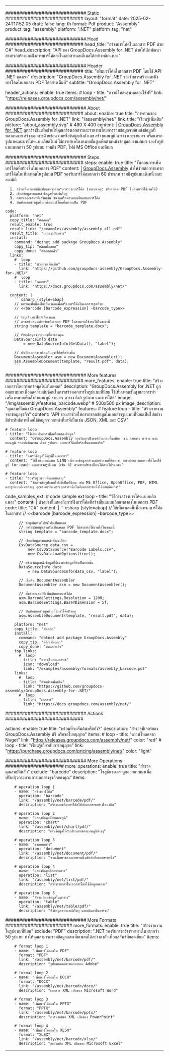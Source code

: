 



---
############################# Static ############################
layout: "format"
date:  2025-02-24T17:52:05
draft: false
lang: th
format: Pdf
product: "Assembly"
product_tag: "assembly"
platform: ".NET"
platform_tag: "net"

############################# Head ############################
head_title: "สร้างบาร์โค้ดในเอกสาร PDF ด้วย C#"
head_description: "API ของ GroupDocs.Assembly for .NET ช่วยให้นักพัฒนาสามารถสร้างและฝังภาพบาร์โค้ดลงในเอกสารและอีเมลได้อย่างพลิกแพลง"

############################# Header ############################
title: "เพิ่มบาร์โค้ดในเอกสาร PDF โดยใช้ API .NET ของเรา" 
description: "GroupDocs.Assembly for .NET รองรับการสร้างและฝังบาร์โค้ดในเอกสาร PDF ได้อย่างเต็มที่"
subtitle: "GroupDocs.Assembly for .NET" 

header_actions:
  enable: true
  items:
    #  loop
    - title: "ดาวน์โหลดรุ่นทดลองใช้ฟรี"
      link: "https://releases.groupdocs.com/assembly/net/"
      
############################# About ############################
about:
    enable: true
    title: "ภาพรวมของ GroupDocs.Assembly for .NET"
    link: "/assembly/net/"
    link_title: "เรียนรู้เพิ่มเติม"
    picture: "about_assembly.svg" # 480 X 400
    content: |
       [GroupDocs.Assembly for .NET](/assembly/net/) ถูกสร้างขึ้นเพื่อช่วยให้คุณสร้างเอกสารและรายงานโดยการรวมข้อมูลจากแหล่งข้อมูลที่หลากหลาย สร้างเอกสารด้วยข้อความหรือข้อมูลเชิงตัวเลข สร้างแผนภูมิ ตาราง และรายการ หรือแทรกรูปภาพและบาร์โค้ดแบบเรียลไทม์ ใช้การทำเครื่องหมายขั้นสูงเพื่อตำแหน่งข้อมูลอย่างแม่นยำ รองรับรูปแบบมากกว่า 50 รูปแบบ รวมถึง PDF, ไฟล์ MS Office และอีเมล

############################# Steps ############################
steps:
    enable: true
    title: "ขั้นตอนการเพิ่มบาร์โค้ดที่สร้างขึ้นในเอกสาร PDF"
    content: |
      [GroupDocs.Assembly](/assembly/net/) ทำให้ง่ายต่อการแทรกบาร์โค้ดในเท็มเพลตในรูปแบบ PDF รองรับบาร์โค้ดมากกว่า 60 ประเภท รวมถึงรูปแบบเชิงหนึ่งและสองมิติ
      
      1. สร้างเท็มเพลตที่มีแท็กเฉพาะสำหรับการวางบาร์โค้ด (หมายเหตุ: เท็มเพลต PDF ไม่สามารถใช้งานได้)
      2. เรียกข้อมูลจากแหล่งข้อมูลที่รองรับใดๆ
      3. กำหนดคุณสมบัติเสริมเช่น ขนาดหรือความละเอียดของบาร์โค้ด
      4. บันทึกเอกสารสุดท้ายพร้อมบาร์โค้ดที่แทรกเป็น PDF
   
    code:
      platform: "net"
      copy_title: "คัดลอก"
      result_enable: true
      result_link: "/examples/assembly/assembly_all.pdf"
      result_title: "เอกสารตัวอย่าง"
      install:
        command: "dotnet add package GroupDocs.Assembly"
        copy_tip: "คลิกเพื่อลอก"
        copy_done: "คัดลอกแล้ว"
      links:
        #  loop
        - title: "ตัวอย่างเพิ่มเติม"
          link: "https://github.com/groupdocs-assembly/GroupDocs.Assembly-for-.NET/"
        #  loop
        - title: "เอกสาร"
          link: "https://docs.groupdocs.com/assembly/net/"
          
      content: |
        ```csharp {style=abap}
        // แทรกแท็กนี้ลงในเท็มเพลตเพื่อสร้างบาร์โค้ดในเอกสารสุดท้าย
        // <<barcode [barcode_expression] -barcode_type>>

        // ระบุเส้นทางไฟล์เท็มเพลต
        // การสนับสนุนสำหรับเท็มเพลต PDF ไม่สามารถใช้งานได้ในขณะนี้
        string template = "barcode_template.docx";

        // เรียกข้อมูลจากแหล่งที่มาของคุณ
        DataSourceInfo data 
            = new DataSourceInfo(GetData(), "label");

        // บันทึกเอกสารพร้อมกับบาร์โค้ดที่สร้างขึ้น
        DocumentAssembler asm = new DocumentAssembler();
        asm.AssembleDocument(template, "result.pdf", data);
        ```            

############################# More features ############################
more_features:
  enable: true
  title: "สร้างเอกสารโดยกรอกข้อมูลในเท็มเพลต"
  description: "GroupDocs.Assembly for .NET ถูกออกแบบมาเพื่อลดความซับซ้อนในการสร้างเอกสารในรูปแบบที่นิยม ใช้เท็มเพลตขั้นสูงและการทำเครื่องหมายเพื่อตั้งค่าแผนภูมิ รายการ ตาราง ลิงก์ รูปภาพ และบาร์โค้ด"
  image: "/img/assembly/features_barcode.webp" # 500x500 px
  image_description: "คุณสมบัติของ GroupDocs.Assembly"
  features:
    # feature loop
    - title: "สร้างรายงานจากข้อมูลธุรกิจ"
      content: "API ของเราช่วยให้การกรอกข้อมูลในเอกสารรูปแบบที่นิยมเป็นไปอย่างมีประสิทธิภาพโดยใช้ข้อมูลจากแหล่งที่มาที่เป็นเช่น JSON, XML และ CSV"

    # feature loop
    - title: "ใช้เอฟเฟกต์กราฟิกเพื่อแสดงข้อมูล"
      content: "GroupDocs.Assembly รองรับการฝังองค์ประกอบพื้นเมือง เช่น รายการ ตาราง และแผนภูมิ รวมทั้งข้อความ ลิงก์ รูปภาพ และบาร์โค้ดที่สร้างขึ้นแบบพลริส"

    # feature loop
    - title: "แทรกข้อมูลได้ทุกที่ในเอกสาร"
      content: "ใช้ไวยากรณ์แบบ LINQ เพื่อวางข้อมูลอย่างแม่นยำตามที่ต้องการ อาเรย์สามารถแทรกได้โดยใช้ลูป for-each และการจัดรูปแบบ (เช่น สี) สามารถปรับเปลี่ยนได้ตามโปรแกรม"

    # feature loop
    - title: "รองรับรูปแบบที่หลากหลาย"
      content: "จัดการกับรูปแบบไฟล์ที่เป็นที่นิยม เช่น MS Office, OpenOffice, PDF, HTML และรูปแบบอีเมลต่างๆ คุณสามารถแทรกเอกสารหนึ่งในอีกเอกสารหนึ่งได้ตามต้องการ"
      
  code_samples_ext:
    # code sample ext loop
    - title: "วิธีการสร้างบาร์โค้ดแบบพลิกแพลง"
      content: |
        ตัวอย่างนี้แสดงถึงการฝังบาร์โค้ดที่สร้างขึ้นแบบพลิกแพลงลงในเอกสาร PDF
      code:
        title: "C#"
        content: |
          ```csharp {style=abap}
          // ใช้เท็มเพลตนี้เพื่อแทรกบาร์โค้ดในเอกสาร
          // <<barcode [barcode_expression] -barcode_type>>

          // ระบุเส้นทางไปยังไฟล์เท็มเพลต
          // การสนับสนุนสำหรับเท็มเพลต PDF ไม่สามารถใช้งานได้ในขณะนี้
          string template = "barcode_template.docx";

          // เรียกข้อมูลจากแหล่งที่คุณเลือก
          CsvDataSource data_csv =
              new CsvDataSource("Barcode Labels.csv", 
              new CsvDataLoadOptions(true));

          // สร้างวัตถุแหล่งข้อมูลที่มีเฉพาะข้อมูลที่จำเป็นเท่านั้น
          DataSourceInfo data 
              = new DataSourceInfo(data_csv, "label");

          // เริ่มต้น DocumentAssembler
          DocumentAssembler asm = new DocumentAssembler();

          // ตั้งค่าคุณสมบัติเพิ่มเติมของบาร์โค้ด
          asm.BarcodeSettings.Resolution = 1200;
          asm.BarcodeSettings.BaseYDimension = 5f;

          // บันทึกเอกสารสุดท้ายที่มีบาร์โค้ดฝังอยู่
          asm.AssembleDocument(template, "result.pdf", data);
          ```
        platform: "net"
        copy_title: "คัดลอก"
        install:
          command: "dotnet add package GroupDocs.Assembly"
          copy_tip: "คลิกเพื่อลอก"
          copy_done: "คัดลอกแล้ว"
        top_links:
          #  loop
          - title: "ดาวน์โหลดผลลัพธ์"
            icon: "download"
            link: "/examples/assembly/formats/assembly_barcode.pdf"
        links:
          #  loop
          - title: "ตัวอย่างเพิ่มเติม"
            link: "https://github.com/groupdocs-assembly/GroupDocs.Assembly-for-.NET/"
          #  loop
          - title: "เอกสาร"
            link: "https://docs.groupdocs.com/assembly/net/"
            

            


############################# Actions ############################

actions:
  enable: true
  title: "พร้อมที่จะเริ่มต้นหรือยัง?"
  description: "สำรวจฟีเจอร์ของ GroupDocs.Assembly ฟรี หรือขอใบอนุญาต"
  items:
    #  loop
    - title: "ดาวน์โหลดจาก Nuget"
      link: "https://releases.groupdocs.com/assembly/net/"
      color: "red"
        #  loop
    - title: "เรียนรู้เกี่ยวกับการอนุญาต"
      link: "https://purchase.groupdocs.com/pricing/assembly/net/"
      color: "light"


############################# More Operations #####################
more_operations:
    enable: true
    title: "สำรวจคุณสมบัติหลัก"
    exclude: "barcode"
    description: "โซลูชันของเราถูกออกแบบมาเพื่อปรับปรุงกระบวนการเอกสารธุรกิจของคุณ"
    items: 
          
        # operation loop 1
        - name: "สร้างบาร์โค้ด"
          operation: "barcode"
          link: "/assembly/net/barcode/pdf/"
          description: "สร้างและเพิ่มบาร์โค้ดให้กับเอกสารอย่างไดนามิก"

        # operation loop 2
        - name: "แสดงข้อมูลด้วยแผนภูมิ"
          operation: "chart"
          link: "/assembly/net/chart/pdf/"
          description: "เติมข้อมูลให้กับประเภทของแผนภูมิต่างๆ"

        # operation loop 3
        - name: "รวมเอกสาร"
          operation: "document"
          link: "/assembly/net/document/pdf/"
          description: "รวมเนื้อหาของเอกสารหนึ่งเข้ากับอีกเอกสารหนึ่ง"

        # operation loop 4
        - name: "แสดงข้อมูลด้วยรายการ"
          operation: "list"
          link: "/assembly/net/list/pdf/"
          description: "สร้างรายการในเอกสารโดยใช้ข้อมูลเฉพาะ"

        # operation loop 5
        - name: "จัดระเบียบข้อมูลในตาราง"
          operation: "table"
          link: "/assembly/net/table/pdf/"
          description: "ดึงข้อมูลจากแหล่งใดๆ และเติมลงในตาราง"
         
          
############################# More Formats ########################
more_formats:
    enable: true
    title: "สร้างรายงานในรูปแบบที่นิยม"
    exclude: "PDF"
    description: ".NET รองรับการสร้างรายงานในมากกว่า 50 รูปแบบ ทำให้คุณสามารถรวมข้อมูลและเท็มเพลตได้อย่างลงตัวเพื่อผลลัพธ์ที่ยอดเยี่ยม"
    items: 
          
        # format loop 1
        - name: "เพิ่มบาร์โค้ดลงใน PDF"
          format: "PDF"
          link: "/assembly/net/barcode/pdf/"
          description: "รูปแบบเอกสารพกพาของ Adobe"
          
        # format loop 2
        - name: "เพิ่มบาร์โค้ดลงใน DOCX"
          format: "DOCX"
          link: "/assembly/net/barcode/docx/"
          description: "เอกสาร XML เปิดของ Microsoft Word"
          
        # format loop 3
        - name: "เพิ่มบาร์โค้ดลงใน PPTX"
          format: "PPTX"
          link: "/assembly/net/barcode/pptx/"
          description: "การนำเสนอ XML เปิดของ PowerPoint"
          
        # format loop 4
        - name: "เพิ่มบาร์โค้ดลงใน XLSX"
          format: "XLSX"
          link: "/assembly/net/barcode/xlsx/"
          description: "สเปรดชีต XML เปิดของ Microsoft Excel"


          

---